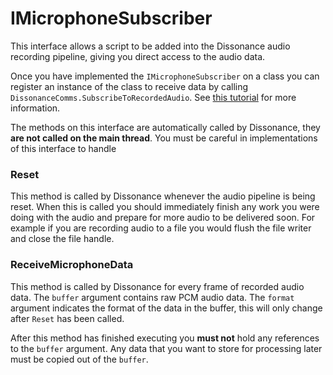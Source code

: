 # IMicrophoneSubscriber

This interface allows a script to be added into the Dissonance audio recording pipeline, giving you direct access to the audio data.

Once you have implemented the `IMicrophoneSubscriber` on a class you can register an instance of the class to receive data by calling `DissonanceComms.SubscribeToRecordedAudio`. See [this tutorial](../../Tutorials/UsingIMicrophoneSubscriber.md) for more information.

The methods on this interface are automatically called by Dissonance, they **are not called on the main thread**. You must be careful in implementations of this interface to handle 

### Reset

This method is called by Dissonance whenever the audio pipeline is being reset. When this is called you should immediately finish any work you were doing with the audio and prepare for more audio to be delivered soon. For example if you are recording audio to a file you would flush the file writer and close the file handle.

### ReceiveMicrophoneData

This method is called by Dissonance for every frame of recorded audio data. The `buffer` argument contains raw PCM audio data. The `format` argument indicates the format of the data in the buffer, this will only change after `Reset` has been called.

After this method has finished executing you **must not** hold any references to the `buffer` argument. Any data that you want to store for processing later must be copied out of the `buffer`.